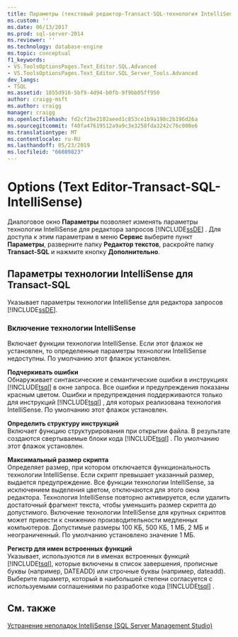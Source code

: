 ```yaml
---
title: Параметры (текстовый редактор-Transact-SQL-технология IntelliSense) | Документация Майкрософт
ms.custom: ''
ms.date: 06/13/2017
ms.prod: sql-server-2014
ms.reviewer: ''
ms.technology: database-engine
ms.topic: conceptual
f1_keywords:
- VS.ToolsOptionsPages.Text_Editor.SQL.Advanced
- VS.ToolsOptionsPages.Text_Editor.SQL_Server_Tools.Advanced
dev_langs:
- TSQL
ms.assetid: 1855d916-5bf9-4d94-b0fb-9f9bb05ff950
author: craigg-msft
ms.author: craigg
manager: craigg
ms.openlocfilehash: fd2cf2be2102aeed1c853ce1b9a198c2b196d26a
ms.sourcegitcommit: f40fa47619512a9a9c3e3258fda3242c76c008e6
ms.translationtype: MT
ms.contentlocale: ru-RU
ms.lasthandoff: 05/23/2019
ms.locfileid: "66089823"
---
```

# <a name="options-text-editor-transact-sql-intellisense"></a>Options (Text Editor-Transact-SQL-IntelliSense)
  Диалоговое окно **Параметры** позволяет изменять параметры технологии IntelliSense для редактора запросов [!INCLUDE[ssDE](../includes/ssde-md.md)] . Для доступа к этим параметрам в меню **Сервис** выберите пункт **Параметры**, разверните папку **Редактор текстов**, раскройте папку **Transact-SQL** и нажмите кнопку **Дополнительно**.  
  
## <a name="transact-sql-intellisense-settings"></a>Параметры технологии IntelliSense для Transact-SQL  
 Указывает параметры технологии IntelliSense для редактора запросов [!INCLUDE[ssDE](../includes/ssde-md.md)].  
  
### <a name="enable-intellisense"></a>Включение технологии IntelliSense  
 Включает функции технологии IntelliSense. Если этот флажок не установлен, то определенные параметры технологии IntelliSense недоступны. По умолчанию этот флажок установлен.  
  
 **Подчеркивать ошибки**  
 Обнаруживает синтаксические и семантические ошибки в инструкциях [!INCLUDE[tsql](../includes/tsql-md.md)] в окне запроса. Все ошибки и предупреждения показаны красным цветом. Ошибки и предупреждения поддерживаются только для инструкций [!INCLUDE[tsql](../includes/tsql-md.md)] , для которых реализована технология IntelliSense. По умолчанию этот флажок установлен.  
  
 **Определить структуру инструкций**  
 Включает функцию структурирования при открытии файла. В результате создаются свертываемые блоки кода [!INCLUDE[tsql](../includes/tsql-md.md)] . По умолчанию этот флажок установлен.  
  
 **Максимальный размер скрипта**  
 Определяет размер, при котором отключается функциональность технологии IntelliSense. Если скрипт превышает указанный размер, выдается предупреждение. Все функции технологии IntelliSense, за исключением выделения цветом, отключаются для этого окна редактора. Технология IntelliSense повторно активируется, если удалить достаточный фрагмент текста, чтобы уменьшить размер скрипта до допустимого. Включение технологии IntelliSense для крупных скриптов может привести к снижению производительности медленных компьютеров. Допустимые размеры 100 КБ, 500 КБ, 1 МБ, 2 МБ и неограниченный. По умолчанию установлено значение 1 МБ.  
  
 **Регистр для имен встроенных функций**  
 Указывает, используются ли в именах встроенных функций [!INCLUDE[tsql](../includes/tsql-md.md)], которые включены в список завершения, прописные буквы (например, DATEADD) или строчные буквы (например, dateadd). Выберите параметр, который в наибольшей степени согласуется с используемыми соглашениями по разработке кода [!INCLUDE[tsql](../includes/tsql-md.md)] .  
  
## <a name="see-also"></a>См. также  
 [Устранение неполадок IntelliSense &#40;SQL Server Management Studio&#41;](../relational-databases/scripting/troubleshooting-intellisense.md)  
  
  
